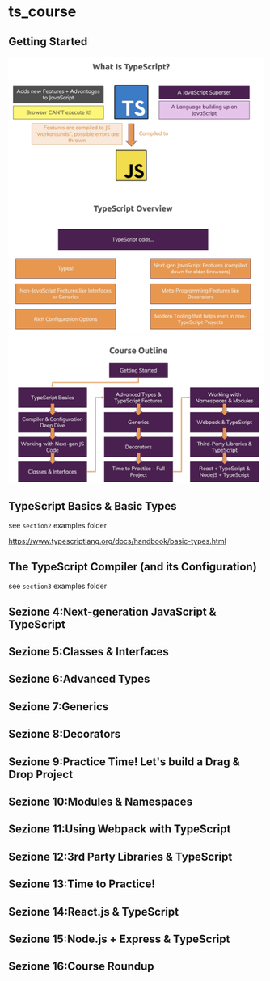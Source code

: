 # ts_course

## Getting Started

![](image/whyts.png)
![](image/2020-08-24-10-14-05.png)
![](image/2020-08-24-10-19-37.png)

## TypeScript Basics & Basic Types

see `section2` examples folder

https://www.typescriptlang.org/docs/handbook/basic-types.html

## The TypeScript Compiler (and its Configuration)

see `section3` examples folder

<!-- 0 / 15|55 min -->

## Sezione 4:Next-generation JavaScript & TypeScript

<!-- 0 / 9|32 min -->

## Sezione 5:Classes & Interfaces

<!-- 0 / 28|1 h 36 min -->

## Sezione 6:Advanced Types

<!-- 0 / 12|52 min -->

## Sezione 7:Generics

<!-- 0 / 12|52 min -->

## Sezione 8:Decorators

<!-- 0 / 16|1 h 17 min -->

## Sezione 9:Practice Time! Let's build a Drag & Drop Project

<!-- 0 / 20|2 h 41 min -->

## Sezione 10:Modules & Namespaces

<!-- 0 / 11|50 min -->

## Sezione 11:Using Webpack with TypeScript

<!-- 0 / 9|33 min -->

## Sezione 12:3rd Party Libraries & TypeScript

<!-- 0 / 7|30 min -->

## Sezione 13:Time to Practice!

<!-- 0 / 8|27 min -->

## Sezione 14:React.js & TypeScript

<!-- 0 / 13|45 min -->

## Sezione 15:Node.js + Express & TypeScript

<!-- 0 / 9|43 min -->

## Sezione 16:Course Roundup

<!-- 0 / 1|3 min -->
